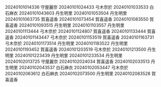 20240101014336 守屋麗奈
20240101024433 弓木奈於
20240101033533 白石麻衣
20240101043603 丹生明里
20240101053504 丹生明里
20240101063735 賀喜遥香
20240101073454 賀喜遥香
20240101083550 賀喜遥香
20240101093515 丹生明里
20240101103557 丹生明里
20240101113444 弓木奈於
20240101124807 賀喜遥香
20240101133444 賀喜遥香
20240101143447 弓木奈於
20240101153519 賀喜遥香
20240101163731 弓木奈於
20240101173514 丹生明里
20240101183522 丹生明里
20240101193452 賀喜遥香
20240101203519 弓木奈於
20240101213500 丹生明里
20240101223439 丹生明里
20240101233534 丹生明里
20240102013725 守屋麗奈
20240102024034 賀喜遥香
20240102033513 丹生明里
20240102043537 白石麻衣
20240102053447 弓木奈於
20240102063612 白石麻衣
20240102073500 丹生明里
20240102083528 賀喜遥香
